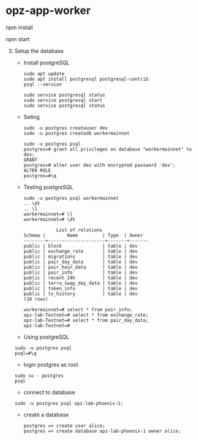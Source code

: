 # opz-app-worker

npm install

npm start

3. Setup the database
  
    * Install postgreSQL
      ```
      sudo apt update
      sudo apt install postgresql postgresql-contrib
      psql --version

      sudo service postgresql status
      sudo service postgresql start
      sudo service postgresql status

      ``` 
    * Seting
      ```
      sudo -u postgres createuser dev
      sudo -u postgres createdb workermainnet

      sudo -u postgres psql
      postgres=# grant all privileges on database "workermainnet" to dev;
      GRANT
      postgres=# alter user dev with encrypted password 'dev';
      ALTER ROLE
      postgres=#\q

      ```
    * Testing postgreSQL
      ```
      sudo -u postgres psql workermainnet
      .. \dt
      .. \l
      workermainnet=# \l
      workermainnet=# \dt
      
                  List of relations
      Schema |        Name         | Type  | Owner
      --------+---------------------+-------+-------
      public | block               | table | dev
      public | exchange_rate       | table | dev
      public | migrations          | table | dev
      public | pair_day_data       | table | dev
      public | pair_hour_data      | table | dev
      public | pair_info           | table | dev
      public | recent_24h          | table | dev
      public | terra_swap_day_data | table | dev
      public | token_info          | table | dev
      public | tx_history          | table | dev
      (10 rows)

      workermainnet=# select * from pair_info;
      opz-lab-Testnet=# select * from exchange_rate;
      opz-lab-Testnet=# select * from pair_day_data;
      opz-lab-Testnet=#
      ```
     * Using postgreSQL
      ```
      sudo -u postgres psql
      psql=#\q
      ```
     * login postgres as root
      ```
      sudo su - postgres
      psql
      ```
     * connect to database
      ```
      sudo -u postgres psql opz-lab-phoenix-1;
      ```
    * create a database
      ```psql
      postgres => create user alice;
      postgres => create database opz-lab-phoenix-1 owner alice;
      ```
